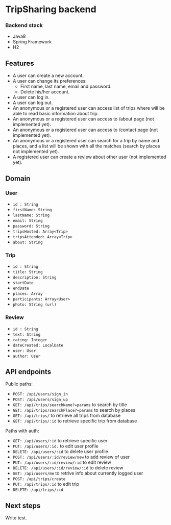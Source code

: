 # TripSharing backend

### Backend stack
* Java8
* Spring Framework
* H2 

## Features
* A user can create a new account.
* A user can change its preferences: 
  * First name, last name, email and password.
  * Delete his/her account.
* A user can log in.
* A user can log out.
* An anonymous or a registered user can access list of trips where will be able to read basic information about trip.
* An anonymous or a registered user can access to /about page (not implemented yet).
* An anonymous or a registered user can access to /contact page (not implemented yet).
* An anonymous or a registered user can search for a trip by name and places, and a list will be shown with all the matches (search by places not implemented yet).
* A registered user can create a review about other user (not implemented yet).

## Domain
### User
* `id : String`
* `firstName: String`
* `lastName: String`
* `email: String`
* `password: String`
* `tripsHosted: Array<Trip>`
* `tripsAttended: Array<Trip>`
* `about: String`

### Trip
* `id : String`
* `title: String`
* `description: String`
* `startDate`
* `endDate`
* `places: Array`
* `participants: Array<User>`
* `photo: String (url)`

### Review
* `id : String`
* `text: String`
* `rating: Integer`
* `dateCreated: LocalDate `
* `user: User`
* `author: User`

## API endpoints

Public paths:
* `POST: /api/users/sign_in`
* `POST: /api/users/sign_up`
* `GET: /api/trips/searchName?=params` to search by title
* `GET: /api/trips/searchPlace?=params` to search by places
* `GET: /api/trips/` to retrieve all trips from database
* `GET: /api/trips/:id` to retrieve specific trip from database

Paths with auth:
* `GET: /api/users/:id` to retrieve specific user
* `PUT: /api/users/:id.` to edit user profile
* `DELETE: /api/users/:id` to delete user profile 
* `POST: /api/users/:id/review/new` to add review of user
* `PUT: /api/users/:id/review/:id` to edit review
* `DELETE: /api/users/:id/review/:id` to delete review
* `GET: /api/users/me` to retrive info about currently logged user
* `POST: /api/trips/create`
* `PUT: /api/trips/:id` to edit trip
* `DELETE: /api/trips/:id`

## Next steps
Write test.
